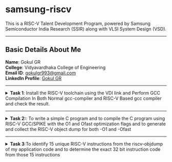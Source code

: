 # samsung-riscv

This is a RISC-V Talent Development Program, powered by Samsung Semiconductor India Research (SSIR) along with VLSI System Design (VSD).

---

## Basic Details About Me

**Name**: Gokul GR  
**College**: Vidyavardhaka College of Engineering  
**Email ID**: [gokulgr993@gmail.com](mailto:niranjanr916@gmail.com)  
**LinkedIn Profile**: [Gokul GR](https://www.linkedin.com/in/gokul-g-r-76134124a/)

---


<details>
  <summary><strong>Task 1</strong>: Install the RISC-V toolchain using the VDI link and Perform GCC Compilation In Both Normal gcc-compiler and RISC-V Based gcc compiler and check the result.</summary>

### Instructions
1. **VDI Link**: [Download Here](https://forgefunder.com/~kunal/riscv_workshop.vdi)  
   Password for the machine: `vsdiat`

2. **Install Ubuntu 18.04 LTS (Bionic Beaver)**  
   Install on Oracle Virtual Machine Box as mentioned in the guide.

3. **Perform GCC Compilation**  
   - Use both the normal GCC compiler and the RISC-V-based GCC compiler.
   - Compare the results.

  
**1. Install Ubuntu 18.04 LTS(Bionic Beaver) on Oracle Virtual Machine Box as given in the file**
  
![Screenshot 2025-01-05 193249](https://github.com/user-attachments/assets/11a1d650-b105-4a66-842a-b192525b4097)


**2. This screenshot shows a C program (sum1ton.c) compiled and executed, producing the output: "sum of numbers from 1 to 5 is 15". The program, displayed in a text editor (Leafpad).**
```
$ gvim sum1ton.c
$ gcc sum1ton.c
$ ./a.out
```

![Sum1ton](https://github.com/user-attachments/assets/99bfa897-d4bf-406e-a548-c53ae08eebb5)


**3.The screenshot shows the C Code compiled on RISC-V gcc Compiler.**
```
$ riscv64-unknown-elf-gcc -O1 -mabi=lp64 -march=rv64i -o sum1ton.o sum1ton.c
```
![C Code compiled on riscv gcc Compiler](https://github.com/user-attachments/assets/6ed71901-25ce-471f-8f34-1726ed220c92)



Verify that the file has been compiled using below command

```
$ ls -ltr sum1ton.o
```

**4. This screenshot shows the sum1ton.c C program being displayed using the cat command in the terminal, followed by its compilation using the RISC-V GCC compiler (riscv64-unknown-elf-gcc).**


![Cat Command](https://github.com/user-attachments/assets/7f38a710-621a-4333-af8b-3910cbd9dc4b)


**5.The assembly code is generated using**
```
$ riscv64-unknown-elf-objdump -d sum1ton.o
$ riscv64-unknown-elf-objdump -d sum1ton.o | less
```
* Here the **-d** stands for disassemble
* **Objdump using -O1 format**
* ```
   $ riscv64-unknown-elf-gcc -O1 -mabi=lp64 -march=rv64i -o sum1ton.o sum1ton.c
  
![Objdump using -O1 format](https://github.com/user-attachments/assets/6703bb29-75d1-492a-9b67-faac24f2dc01)


* **Number of Instruction for -O1 format**
![calculate -O1 format](https://github.com/user-attachments/assets/40042543-942d-41c6-b703-59f3e465def0)


* Here there are 11 instructions that is B in hexadecimal
---
* **Objdump using -Ofast format**
* ```
  $ riscv64-unknown-elf-gcc -Ofast -mabi=lp64 -march=rv64i -o sum1ton.o sum1ton.c
  
![Objdump using -Ofast format](https://github.com/user-attachments/assets/88575f69-8b48-4fa8-8624-97a032abeb95)

* **Number of Instruction for -Ofast format**

![calculate -Ofast format](https://github.com/user-attachments/assets/09452187-f4c2-4129-bf18-f064f5d90dd4)

* Here there are 11 instructions that is B in hexadecimal
  </details>
------------


<details>
<summary><b>Task 2:</b>: To write a simple C program and to compile the C program using RISC-V GCC/SPIKE with the O1 and Ofast optimization flags and to generate and collect the RISC-V object dump for both -O1 and -Ofast</summary> 
  
### 1.Simple C program Compilation
![gcc_compilation](https://github.com/user-attachments/assets/a7eda4d8-6889-429c-a896-cfe7311f3abb)

### 2.verify that your code is giving same output even when you use RISC-V compiler as shown.
![RISC-v_compilation](https://github.com/user-attachments/assets/d1ef12bf-a549-4783-9857-87c7c3165005)

Here that spike command is used in place of ./a.out to see the output and successfully we have obtained same output
```
$ riscv64-unknown-elf-gcc -Ofast -mabi=lp64 -march=rv64i -o factorialofn.o factorialofn.c

$ spike pk factorialofn.o
```
### 3. assembly code instructions using the SPIKE tool.
![spike-O1](https://github.com/user-attachments/assets/68769899-3a94-406d-bd6e-a3f23c651fea)

![spike-Ofast](https://github.com/user-attachments/assets/933585b3-9ee6-4262-845c-deef45203e0a)

lui : load upper immediate basically a RISC-V register has 32 bits in which the first 7 are opcode and next from 7 to 11 is rd and next remaning bits are immediate to which the value 0x2b is inserted
Next instruction which is going to be executed according to dumpfile will be addi sp,sp,-48.

which means 48 decimal value which will be 30 in hexa that much will be subtracted from the current stack pointer value. 

### 4. RISC-V object dump for O1 optimization level
![obj_dump_for_O1](https://github.com/user-attachments/assets/caa7893a-36b3-460f-a992-c31c0ee4190f)

### 5. RISC-V object dump for Ofast optimization level
![obj_dump_for_Ofast](https://github.com/user-attachments/assets/ead23dc5-084e-4319-89dd-92fe11edbe44)

  
</details>

--------

<details>
  <summary><strong>Task 3</strong>:To identify 15 unique RISC-V instructions from the riscv-objdump of my application code and to determine the exact 32 bit instruction code from those 15 instructions</summary>

![Ofast](https://github.com/user-attachments/assets/7c2a5809-73de-4c78-be8d-09fca6c90b2c)



## 1. lui (Load Upper Immediate)

*Loads a 20-bit immediate value into the upper 20 bits of a register, while the lower 12 bits are set to zero.
*lui a0, 0x2b (Loads 0x2b000 into a0).
*Instruction Code: 0x0002b537
*Type: U-type (Upper immediate)

## 2. addi (Add Immediate)

*Adds a sign-extended 12-bit immediate value to a register and stores the result in a destination register.
*addi a0, a0, -704 (Adds -704 to a0 and stores the result back in a0).
*Instruction Code: 0xd4050513
*Type: I-type (Immediate)

## 3. sd (Store Doubleword)

*Stores a 64-bit value from a source register to memory.
*sd s1, 24(sp) (Stores the value of s1 at the memory address sp + 24).
*Instruction Code: 0x00913c23
*Type: S-type (Store)

## 4. jal (Jump and Link)

*Jumps to a target address and saves the return address in the link register (ra).
*jal ra, 1058b (Jumps to address 1058b and stores the return address in ra).
*Instruction Code: 0x4f0000ef
*Type: J-type (Jump and Link)

## 5. lw (Load Word)

Loads a 32-bit value from memory into a register.
lw s1, 12(sp) (Loads a 32-bit word from sp + 12 into s1).
Instruction Code: 0x00c12483
Type: I-type (Load)

## 6. bltz (Branch if Less Than Zero)

Pseudo-instruction for blt (branch if less than). Checks if the source register is less than zero, and if true, branches to the target address.
bltz a1, 10134 (Branches if a1 is less than zero).
Instruction Code: 0x044c4a63
Type: B-type (Branch)

## 7. li (Load Immediate)

Pseudo-instruction for addi. Loads an immediate value into a register.
li a0, 1 (Loads 1 into a0).
Instruction Code: 0x00100513
Type: I-type (Immediate)

## 8.beqz (Branch if Equal to Zero)

Pseudo-instruction for beq. Checks if a register equals zero, and if true, branches to the target address.
beqz a5, 1015c (Branches if a5 is zero).
Instruction Code: 0x00078663
Type: B-type (Branch)

## 9. addiw (Add Immediate Word)

Adds a sign-extended 12-bit immediate to a 32-bit word and stores the result in the destination register.
addiw s1, s1, 1 (Adds 1 to s1 and stores the result back in s1).
Instruction Code: 0x0011a09b
Type: I-type (Immediate)

## 10. mv (Move)

Pseudo-instruction for addi. Copies the value from one register to another.
mv a0, a0 (Moves the value of a0 to a0, effectively a no-op).
Instruction Code: 0x00050513
Type: I-type (Immediate)


## 11. bne (Branch if Not Equal)

Compares two registers and branches to a target address if they are not equal.
bne s1, s0, 10100 (Branches if s1 is not equal to s0).
Instruction Code: 0xfea592e3
Type: B-type (Branch)

## 12. ld (Load Doubleword)

Loads a 64-bit doubleword from memory into a register.
ld s0, 32(sp) (Loads a 64-bit value from sp + 32 into s0).
Instruction Code: 0x02013083
Type: I-type (Load)

## 13.ret (Return)

Pseudo-instruction for jalr. Returns from a function by jumping to the address in the link register (ra).
ret (Jumps to the address in ra).
Instruction Code: 0x00008067
Type: I-type (Jump and Link Register)

## 14. j (Jump)

Pseudo-instruction for jal. Unconditionally jumps to a specified address.
j 1011c (Jumps to address 1011c).
Instruction Code: 0xfddff06f
Type: J-type (Jump)

## 15.auipc (Add Upper Immediate to PC)

 Adds a 20-bit immediate value to the upper 20 bits of the program counter (PC) and stores the result in a destination register.
auipc a5, 0xfffff (Adds 0xfffff000 to the current PC and stores the result in a5).
Instruction Code: 0xfffff797
Type: U-type (Upper immediate)


</details>
